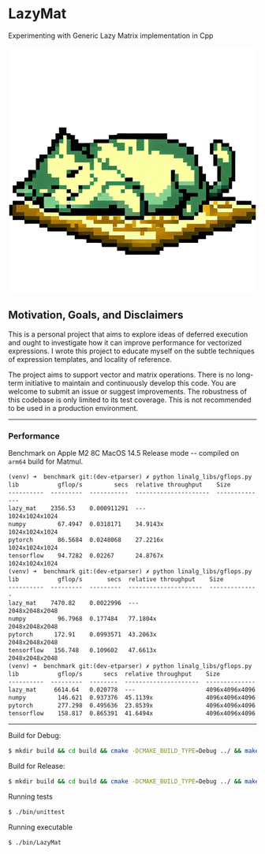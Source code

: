 <!-- ![Logo](img/LazyMatLogo.png -->

# LazyMat

Experimenting with Generic Lazy Matrix implementation in Cpp

<p align="center">
  <img src="img/LazyMatLogo.png" alt="Image">
</p>

## Motivation, Goals, and Disclaimers

This is a personal project that aims to explore ideas of deferred execution and ought to
investigate how it can improve performance for vectorized expressions. I wrote this
project to educate myself on the subtle techniques of expression templates, and locality of reference.

The project aims to support vector and matrix operations. There is no long-term initiative
to maintain and continuously develop this code. You are welcome to submit an issue or suggest improvements.
The robustness of this codebase is only limited to its test coverage.
This is not recommended to be used in a production environment.

---

### Performance

Benchmark on Apple M2 8C MacOS 14.5 Release mode -- compiled on `arm64` build for Matmul.

```console
(venv) ➜  benchmark git:(dev-etparser) ✗ python linalg_libs/gflops.py
lib           gflop/s         secs  relative throughput    Size
----------  ---------  -----------  ---------------------  --------------
lazy_mat    2356.53    0.000911291  ---                    1024x1024x1024
numpy         67.4947  0.0318171    34.9143x               1024x1024x1024
pytorch       86.5684  0.0248068    27.2216x               1024x1024x1024
tensorflow    94.7282  0.02267      24.8767x               1024x1024x1024
(venv) ➜  benchmark git:(dev-etparser) ✗ python linalg_libs/gflops.py
lib           gflop/s       secs  relative throughput    Size
----------  ---------  ---------  ---------------------  --------------
lazy_mat    7470.82    0.0022996  ---                    2048x2048x2048
numpy         96.7968  0.177484   77.1804x               2048x2048x2048
pytorch      172.91    0.0993571  43.2063x               2048x2048x2048
tensorflow   156.748   0.109602   47.6613x               2048x2048x2048
(venv) ➜  benchmark git:(dev-etparser) ✗ python linalg_libs/gflops.py
lib           gflop/s      secs  relative throughput    Size
----------  ---------  --------  ---------------------  --------------
lazy_mat     6614.64   0.020778  ---                    4096x4096x4096
numpy         146.621  0.937376  45.1139x               4096x4096x4096
pytorch       277.298  0.495636  23.8539x               4096x4096x4096
tensorflow    158.817  0.865391  41.6494x               4096x4096x4096
```

---

Build for Debug:

```bash
$ mkdir build && cd build && cmake -DCMAKE_BUILD_TYPE=Debug ../ && make
```

Build for Release:

```bash
$ mkdir build && cd build && cmake -DCMAKE_BUILD_TYPE=Debug ../ && make
```

Running tests

```bash
$ ./bin/unittest
```

Running executable

```bash
$ ./bin/LazyMat
```
